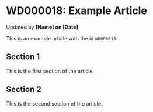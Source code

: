 # WD000018: Example Article #
Updated by **[Name] on [Date]**

This is an example article with the id `WD000018`.

## Section 1

This is the first section of the article.

## Section 2

This is the second section of the article.
